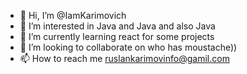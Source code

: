 - 👋 Hi, I’m @IamKarimovich
- 👀 I’m interested in Java and Java and also Java
- 🌱 I’m currently learning react for some projects
- 💞️ I’m looking to collaborate on who has moustache))
- 📫 How to reach me ruslankarimovinfo@gamil.com 

<!---
IamKarimovich/IamKarimovich is a ✨ special ✨ repository because its `README.md` (this file) appears on your GitHub profile.
You can click the Preview link to take a look at your changes.
--->
